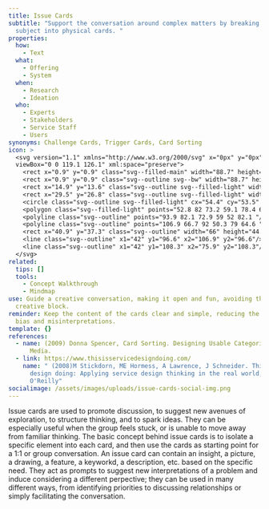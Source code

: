 ```yaml
---
title: Issue Cards
subtitle: "Support the conversation around complex matters by breaking down the
  subject into physical cards. "
properties:
  how:
    - Text
  what:
    - Offering
    - System
  when:
    - Research
    - Ideation
  who:
    - Experts
    - Stakeholders
    - Service Staff
    - Users
synonyms: Challenge Cards, Trigger Cards, Card Sorting
icon: >
  <svg version="1.1" xmlns="http://www.w3.org/2000/svg" x="0px" y="0px"
  viewBox="0 0 119.1 126.1" xml:space="preserve">
    <rect x="0.9" y="0.9" class="svg--filled-main" width="88.7" height="98.4"/>
    <rect x="0.9" y="0.9" class="svg--outline svg--bw" width="88.7" height="98.4"/>
    <rect x="14.9" y="13.6" class="svg--outline svg--filled-light" width="88.7" height="98.4"/>
    <rect x="29.5" y="26.8" class="svg--outline svg--filled-light" width="88.7" height="98.4"/>
    <circle class="svg--outline svg--filled-light" cx="54.4" cy="53.5" r="5"/>
    <polygon class="svg--filled-light" points="52.8 82 73.2 59.1 78.4 64.8 92.2 50.3 105.9 65.3 106.3 82 "/>
    <polyline class="svg--outline" points="93.9 82.1 72.9 59 52 82.1 "/>
    <polyline class="svg--outline" points="106.9 66.7 92 50.3 79 64.6 "/>
    <rect x="40.9" y="37.3" class="svg--outline" width="66" height="44.8"/>
    <line class="svg--outline" x1="42" y1="96.6" x2="106.9" y2="96.6"/>
    <line class="svg--outline" x1="42" y1="108.3" x2="75.9" y2="108.3"/>
  </svg>
related:
  tips: []
  tools:
    - Concept Walkthrough
    - Mindmap
use: Guide a creative conversation, making it open and fun, avoiding the
  creative block.
reminder: Keep the content of the cards clear and simple, reducing the risk of
  bias and misinterpretations.
template: {}
references:
  - name: (2009) Donna Spencer, Card Sorting. Designing Usable Categories, Rosenfeld
      Media.
  - link: https://www.thisisservicedesigndoing.com/
    name: " (2008)M Stickdorn, ME Hormess, A Lawrence, J Schneider. This is service
      design doing: Applying service design thinking in the real world,
      O'Reilly"
socialimage: /assets/images/uploads/issue-cards-social-img.png
---
```

Issue cards are used to promote discussion, to suggest new avenues of exploration, to structure thinking, and to spark ideas. They can be especially useful when the group feels stuck, or is unable to move away from familiar thinking. The basic concept behind issue cards is to isolate a specific element into each card, and then use the cards as starting point for a 1:1 or group conversation. An issue card can contain an insight, a picture, a drawing, a feature, a keyworkd, a description, etc. based on the specific need. They act as prompts to suggest new interpretations of a problem and induce considering a different perpective; they can be used in many different ways, from identifying priorities to discussing relationships or simply facilitating the conversation.